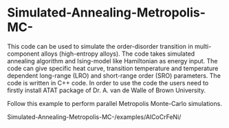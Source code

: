 # Simulated-Annealing-Metropolis-MC-
  This code can be used to simulate the order-disorder transition in multi-component alloys (high-entropy alloys). The code takes simulated annealing algorithm and Ising-model like Hamiltonian as energy input. The code can give specific heat curve, transition temperature and temperature dependent long-range (LRO) and short-range order (SRO) parameters.  The code is written in C++ code. In order to use the code the users need to firstly install ATAT package of Dr. A. van de Walle of Brown University.

  Follow this example to perform parallel Metropolis Monte-Carlo simulations.
  
  Simulated-Annealing-Metropolis-MC-/examples/AlCoCrFeNi/
